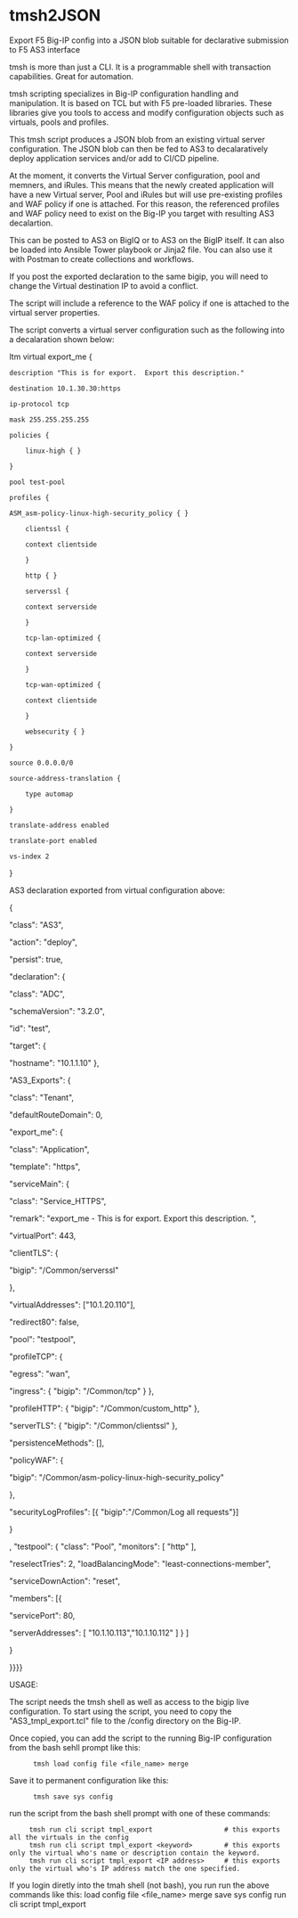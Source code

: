 # tmsh2JSON
Export F5 Big-IP config into a JSON blob suitable for declarative submission to F5 AS3 interface

tmsh is more than just a CLI.  It is a programmable shell with transaction capabilities.  Great for automation.

tmsh scripting specializes in Big-IP configuration handling and manipulation.  It is based on TCL but with F5 pre-loaded libraries.  These libraries give you tools to access and modify configuration objects such as virtuals, pools and profiles.

This tmsh script produces a JSON blob from an existing virtual server configuration.  The JSON blob can then be fed to AS3 to decalaratively deploy application services and/or add to CI/CD pipeline.
 

At the moment, it converts the Virtual Server configuration, pool and memners, and iRules.  This means that the newly created application will have a new Virtual server, Pool and iRules but will use pre-existing profiles and WAF policy if one is attached.  For this reason, the referenced profiles and WAF policy need to exist on the Big-IP you target with resulting AS3 decalartion.


This can be posted to AS3 on BigIQ or to AS3 on the BigIP itself.  It can also be loaded into Ansible Tower playbook or Jinja2 file.  You can also use it with Postman to create collections and workflows.


If you post the exported declaration to the same bigip, you will need to change the Virtual destination IP to avoid a conflict.

The script will include a reference to the WAF policy if one is attached to the virtual server properties.

The script converts a virtual server configuration such as the following into a decalaration shown below:



ltm virtual export_me {

    description "This is for export.  Export this description."
    
    destination 10.1.30.30:https

    ip-protocol tcp

    mask 255.255.255.255

    policies {

        linux-high { }

    }

    pool test-pool

    profiles {

	ASM_asm-policy-linux-high-security_policy { }

        clientssl {

		context clientside

        }

        http { }

        serverssl {

		context serverside

        }

        tcp-lan-optimized {

		context serverside

        }

        tcp-wan-optimized {

		context clientside

        }

        websecurity { }

    }

    source 0.0.0.0/0

    source-address-translation {

        type automap

    }

    translate-address enabled

    translate-port enabled

    vs-index 2

}

 

 

AS3 declaration exported from virtual configuration above:

{

  "class": "AS3",

  "action": "deploy",

  "persist": true,

  "declaration": {

  "class": "ADC",

  "schemaVersion": "3.2.0",

  "id": "test",

  "target": {

  "hostname": "10.1.1.10" },

  "AS3_Exports": {

  "class": "Tenant",

  "defaultRouteDomain": 0,

  "export_me": {

  "class": "Application",

  "template": "https",

  "serviceMain": {

  "class": "Service_HTTPS",

  "remark": "export_me - This is for export. Export this description. ",

  "virtualPort": 443,

  "clientTLS": {

  "bigip": "/Common/serverssl"

  },

  "virtualAddresses": ["10.1.20.110"],

  "redirect80": false,

  "pool": "testpool",

  "profileTCP": {

  "egress": "wan",

  "ingress": { "bigip": "/Common/tcp" } },

  "profileHTTP": { "bigip": "/Common/custom_http" },

  "serverTLS": { "bigip": "/Common/clientssl" },

  "persistenceMethods": [],

  "policyWAF": {

  "bigip": "/Common/asm-policy-linux-high-security_policy"

  },

  "securityLogProfiles": [{ "bigip":"/Common/Log all requests"}]

  }

  , "testpool": { "class": "Pool", "monitors": [ "http" ],

  "reselectTries": 2, "loadBalancingMode": "least-connections-member",

  "serviceDownAction": "reset",

  "members": [{

  "servicePort": 80,

  "serverAddresses": [ "10.1.10.113","10.1.10.112" ] } ]

  }

  }}}}

 

 

USAGE:

The script needs the tmsh shell as well as access to the bigip live configuration.  To start using the script, you need to copy the "AS3_tmpl_export.tcl" file to the /config directory on the Big-IP.

Once copied, you can add the script to the running Big-IP configuration from the bash sehll prompt like this:

          tmsh load config file <file_name> merge

Save it to permanent configuration like this:

          tmsh save sys config

 
run the script from the bash shell prompt with one of these commands:

         tmsh run cli script tmpl_export                  # this exports all the virtuals in the config
         tmsh run cli script tmpl_export <keyword>        # this exports only the virtual who's name or description contain the keyword.
         tmsh run cli script tmpl_export <IP address>     # this exports only the virtual who's IP address match the one specified.

If you login diretly into the tmah shell (not bash), you run run the above commands like this:
          load config file <file_name> merge
          save sys config
          run cli script tmpl_export <keyword or IP address>




